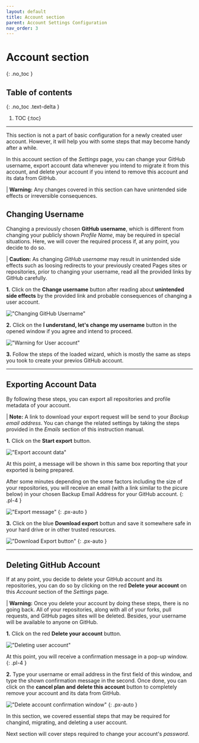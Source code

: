 ```yaml
---
layout: default
title: Account section
parent: Account Settings Configuration
nav_order: 3
---
```


# Account section
{: .no_toc }

## Table of contents
{: .no_toc .text-delta }

1. TOC
{:toc}

---

This section is not a part of basic configuration for a newly created user account. However, it will help you with some steps that may become handy after a while.

In this account section of the _Settings_ page, you can change your GitHub username, export account data whenever you intend to migrate it from this account, and delete your account if you intend to remove this account and its data from GitHub.

|   **Warning:** Any changes covered in this section can have unintended side effects or irreversible consequences.

## Changing Username

Changing a previously chosen **GitHub username**, which is different from changing your publicly shown _Profile Name_, may be required in special situations. Here, we will cover the required process if, at any point, you decide to do so.

|   **Caution:** As changing _GitHub username_ may result in unintended side effects such as loosing redirects to your previously created Pages sites or repositories, prior to changing your username, read all the provided links by GitHub carefully.

**1.** Click on the **Change username** button after reading about **unintended side effects** by the provided link and probable consequences of changing a user account.

!["Changing GitHub Username"](https://github.com/orion13579/COMM-2216-SetE-Group6/blob/gh-pages/assets/images/ChangingUsername.png?raw=true)

**2.** Click on the **I understand, let's change my username** button in the opened window if you agree and intend to proceed.

!["Warning for User account"](https://github.com/orion13579/COMM-2216-SetE-Group6/blob/gh-pages/assets/images/UseraccountChangeWarning.png?raw=true)

**3.** Follow the steps of the loaded wizard, which is mostly the same as steps you took to create your previos GitHub account.

---

## Exporting Account Data

By following these steps, you can export all repositories and profile metadata of your account.

|   **Note:** A link to download your export request will be send to your _Backup email address_. You can change the related settings by taking the steps provided in the _Emails_ section of this instruction manual.

**1.** Click on the **Start export** button.

!["Export account data"](https://github.com/orion13579/COMM-2216-SetE-Group6/blob/gh-pages/assets/images/ExportingAccountData.png?raw=true)

At this point, a message will be shown in this same box reporting that your exported is being prepared.

After some minutes depending on the some factors including the size of your repositories, you will receive an email (with a link similar to the picure below) in your chosen Backup Email Address for your GitHub account.
{: .pl-4 }

!["Export message"](https://github.com/orion13579/COMM-2216-SetE-Group6/blob/gh-pages/assets/images/ExportInProgress.png?raw=true)
{: .px-auto }

**3.** Click on the blue **Download export** bottun and save it somewhere safe in your hard drive or in other trusted resources.

!["Download Export button"](https://github.com/orion13579/COMM-2216-SetE-Group6/blob/gh-pages/assets/images/DownloadExport.png?raw=true)
{: .px-auto }

---

## Deleting GitHub Account

If at any point, you decide to delete your GitHub account and its repositories, you can do so by clicking on the red **Delete your account** on this _Account_ section of the _Settings_ page.

|   **Warning:** Once you delete your account by doing these steps, there is no going back. All of your repositories, along with all of your forks, pull requests, and GitHub pages sites will be deleted. Besides, your username will be available to anyone on GitHub.

**1.** Click on the red **Delete your account** button.

!["Deleting user account"](https://github.com/orion13579/COMM-2216-SetE-Group6/blob/gh-pages/assets/images/DeletingAccount.png?raw=true)

At this point, you will receive a confirmation message in a pop-up window.
{: .pl-4 }

**2.**  Type your username or email address in the first field of this window, and type the shown confirmation message in the second. Once done, you can click on the **cancel plan and delete this account** button to completely remove your account and its data from GitHub.

!["Delete account confirmation window"](https://github.com/orion13579/COMM-2216-SetE-Group6/blob/gh-pages/assets/images/DeleteAccountConfirmation.png?raw=true)
{: .px-auto }

In this section, we covered essential steps that may be required for changind, migrating, and deleting a user account.

Next section will cover steps required to change your account's _password_.
